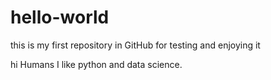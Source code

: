 # hello-world
this is my first repository in GitHub for testing and enjoying it

hi Humans
I like python and data science.
